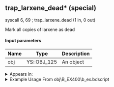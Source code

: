 ## trap_larxene_dead* (special)

syscall 6, 69 ; trap_larxene_dead (1 in, 0 out)

Mark all copies of larxene as dead

#### Input parameters
| Name | Type | Description
|------|------|------------
| obj   | YS::OBJ_125   | An object




<details>
	<summary>Appears in:</summary>
| filename | Entity (obj)
|----------|-------------
| obj\B_EX400\b_ex.bdscript       | ((B) Larxene (Absent Silhouette))          

</details>

<details>
	<summary>Example Usage From obj\B_EX400\b_ex.bdscript</summary>
L28537:
 pushFromFSp 0
 syscall 6, 69 ; trap_larxene_dead (1 in, 0 out)
 pushFromFSpVal 160
 pushImm 16
 add 
 pushImm 1
 memcpy 0
 pushImm 1
 popToSpVal 132
 pushFromFSp 0
 pushImm 0
 pushImm 0
 gosub 4, L28567
 ret
</details>

